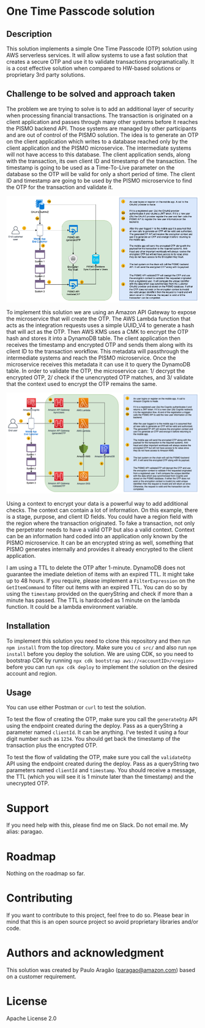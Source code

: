 # One Time Passcode solution

## Description
This solution implements a simple One Time Passcode (OTP) solution using AWS serverless services. It will allow systems to use a fast solution that creates a secure OTP and use it to validate transactions programatically. It is a cost effective solution when compared to HW-based solutions or proprietary 3rd party solutions.


## Challenge to be solved and approach taken
The problem we are trying to solve is to add an additional layer of security when processing financial transactions. The transaction is originated on a client application and passes through many other systems before it reaches the PISMO backend API. Those systems are managed by other participants and are out of control of the PISMO solution. The idea is to generate an OTP on the client application which writes to a database reached only by the client application and the PISMO microservice. The intermediate systems will not have access to this database. The client application sends, along with the transaction, its own client ID and timestamp of the transaction. The timestamp is going to be used as a Time-To-Live parameter on the database so the OTP will be valid for only a short period of time. The client ID and timestamp are going to be used by the PISMO microservice to find the OTP for the transaction and validate it.

![application](OTP-General_overview.png "Overview of the solution")

To implement this solution we are using an Amazon API Gateway to expose the microservice that will create the OTP. The AWS Lambda function that acts as the integration requests uses a simple UUID_V4 to generate a hash that will act as the OTP. Then AWS KMS uses a CMK to encrypt the OTP hash and stores it into a DynamoDB table. The client application then receives the timestamp and encrypted OTP and sends them along with its client ID to the transaction workflow. This metadata will passthrough the intermediate systems and reach the PISMO microservice. Once the microservice receives this metadata it can use it to query the DynamoDB table. In order to validate the OTP, the microservice can: 1/ decrypt the encrypted OTP, 2/ check if the unencrypted OTP matches, and 3/ validate that the context used to encrypt the OTP remains the same. 

![architecture](OTP-Architecture_Diagram.png "Overview of the architecture")

Using a context to encrypt your data is a powerful way to add additional checks. The context can contain a lot of information. On this example, there is a stage, purpose, and client ID fields. You could have a region field with the region where the transaction originated. To fake a transaction, not only the perpetrator needs to have a valid OTP but also a valid context. Context can be an information hard coded into an application only known by the PISMO microservice. It can be an encrypted string as well, something that PISMO generates internally and provides it already encrypted to the client application. 

I am using a TTL to delete the OTP after 1-minute. DynamoDB does not guarantee the imediate deletion of items with an expired TTL. It might take up to 48 hours. If you require, please implement a `FilterExpression` on the `GetItemCommand` to filter out items with an expired TTL. You can do so by using the `timestamp` provided on the queryString and check if more than a minute has passed. The TTL is hardcoded as 1 minute on the lambda function. It could be a lambda environment variable.

## Installation
To implement this solution you need to clone this repository and then run `npm install` from the top directory. Make sure you `cd src/` and also run `npm install` before you deploy the solution. We are using CDK, so you need to bootstrap CDK by running `npx cdk bootstrap aws://<accountID>/<region>` before you can run `npx cdk deploy` to implement the solution on the desired account and region.

## Usage
You can use either Postman or `curl` to test the solution. 

To test the flow of creating the OTP, make sure you call the `generateOtp` API using the endpoint created during the deploy. Pass as a queryString a parameter named `clientId`. It can be anything. I've tested it using a four digit number such as `1234`. You should get back the timestamp of the transaction plus the encrypted OTP. 

To test the flow of validating the OTP, make sure you call the `validateOtp` API using the endpoint created during the deploy. Pass as a queryString two parameters named `clientId` and `timestamp`. You should receive a message, the TTL (which you will see it is 1 minute later than the timestamp) and the unecrypted OTP.

# Support
If you need help with this, please find me on Slack. Do not email me. My alias: paragao.

# Roadmap
Nothing on the roadmap so far.

# Contributing
If you want to contribute to this project, feel free to do so. Please bear in mind that this is an open source project so avoid proprietary libraries and/or code. 

# Authors and acknowledgment
This solution was created by Paulo Aragão (paragao@amazon.com) based on a customer requirement.

# License
Apache License 2.0
